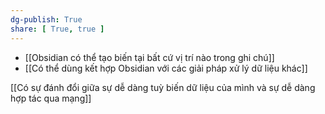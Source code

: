 ```yaml
---
dg-publish: True
share: [ True, true ]
---
```

- [[Obsidian có thể tạo biến tại bất cứ vị trí nào trong ghi chú]] 
- [[Có thể dùng kết hợp Obsidian với các giải pháp xử lý dữ liệu khác]]

[[Có sự đánh đổi giữa sự dễ dàng tuỳ biến dữ liệu của mình và sự dễ dàng hợp tác qua mạng]]